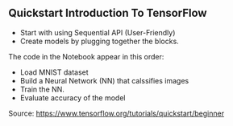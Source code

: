 ## Quickstart Introduction To TensorFlow
- Start with using Sequential API (User-Friendly)
- Create models by plugging together the blocks.

The code in the Notebook appear in this order:
- Load MNIST dataset
- Build a Neural Network (NN) that calssifies images
- Train the NN.
- Evaluate accuracy of the model

Source: https://www.tensorflow.org/tutorials/quickstart/beginner

